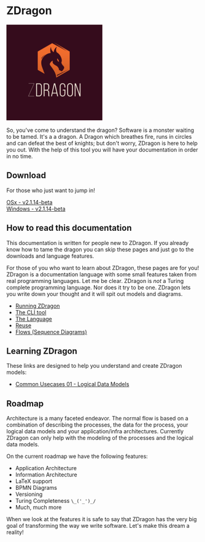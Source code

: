 ﻿# ZDragon

<img src="./assets/logo.jpg" style="width: 250px" />

So, you've come to understand the dragon? Software is a monster waiting to be tamed. It's a a
dragon. A Dragon which breathes fire, runs in circles and can defeat the best of knights; but don't
worry, ZDragon is here to help you out. With the help of this tool you will have your documentation
in order in no time.

## Download

For those who just want to jump in!

[OSx - v2.1.14-beta](https://github.com/Baudin999/ZDragon.NET/releases/download/v2.1.14-beta/ckc)<br />
[Windows - v2.1.14-beta](https://github.com/Baudin999/ZDragon.NET/releases/download/v2.1.14-beta/ckc.exe)

## How to read this documentation

This documentation is written for people new to ZDragon. If you already know how to tame the dragon
you can skip these pages and just go to the downloads and language features.

For those of you who want to learn about ZDragon, these pages are for you! ZDragon is a
documentation language with some small features taken from real programming languages. Let me be
clear. ZDragon is _not_ a Turing complete programming language. Nor does it try to be one. ZDragon
lets you write down your thought and it will spit out models and diagrams.

- [Running ZDragon](./running_zdragon.md)
- [The CLI tool](./cli.html)
- [The Language](./language.html)
- [Reuse](./reuse.html)
- [Flows (Sequence Diagrams)](./flows.html)

## Learning ZDragon

These links are designed to help you understand and create ZDragon models:

- [Common Usecases 01 - Logical Data Models](./common_usecases_01_logical_data_model.md)

## Roadmap

Architecture is a many faceted endeavor. The normal flow is based on a combination of describing the
processes, the data for the process, your logical data models and your application/infra
architectures. Currently ZDragon can only help with the modeling of the processes and the logical
data models.

On the current roadmap we have the following features:

- Application Architecture
- Information Architecture
- LaTeX support
- BPMN Diagrams
- Versioning
- Turing Completeness `\_('_')_/`
- Much, much more

When we look at the features it is safe to say that ZDragon has the very big goal of transforming
the way we write software. Let's make this dream a reality!
